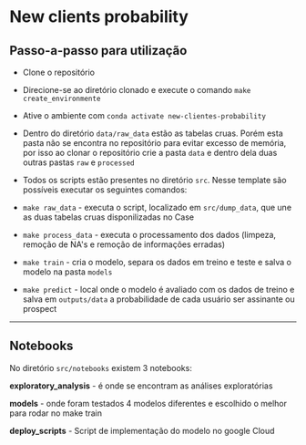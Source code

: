 New clients probability
==============================

## Passo-a-passo para utilização

- Clone o repositório

- Direcione-se ao diretório clonado e execute o comando ```make create_environmente```

- Ative o ambiente com ```conda activate new-clientes-probability```

- Dentro do diretório ``data/raw_data`` estão as tabelas cruas. Porém esta pasta não se encontra no repositório para evitar excesso de memória, por isso ao clonar o repositório crie a pasta ``data`` e dentro dela duas outras pastas ``raw`` e ``processed`` 

- Todos os scripts estão presentes no diretório ``src``. Nesse template são possíveis executar os seguintes comandos:

- ```make raw_data``` - executa o script, localizado em ``src/dump_data``, que une as duas tabelas cruas disponilizadas no Case

- ```make process_data``` - executa o processamento dos dados (limpeza, remoção de NA's e remoção de informações erradas)

- ```make train``` - cria o modelo, separa os dados em treino e teste e salva o modelo na pasta ``models``

- ```make predict``` - local onde o modelo é avaliado com os dados de treino e salva em ``outputs/data`` a probabilidade de cada usuário ser assinante ou prospect 

--------------

## Notebooks 

No diretório ```src/notebooks``` existem 3 notebooks:

**exploratory_analysis** - é onde se encontram as análises exploratórias

**models** - onde foram testados 4 modelos diferentes e escolhido o melhor para rodar no make train

**deploy_scripts** - Script de implementação do modelo no google Cloud
